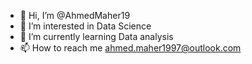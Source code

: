 - 👋 Hi, I’m @AhmedMaher19
- 👀 I’m interested in Data Science
- 🌱 I’m currently learning Data analysis
- 📫 How to reach me  ahmed.maher1997@outlook.com

<!---
AhmedMaher19/AhmedMaher19 is a ✨ special ✨ repository because its `README.md` (this file) appears on your GitHub profile.
You can click the Preview link to take a look at your changes.
--->

